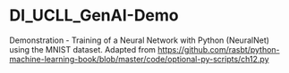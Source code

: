 # DI_UCLL_GenAI-Demo
Demonstration - Training of a Neural Network with Python (NeuralNet) using the MNIST dataset. Adapted from https://github.com/rasbt/python-machine-learning-book/blob/master/code/optional-py-scripts/ch12.py
